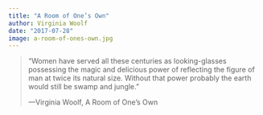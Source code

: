 ```yaml
---
title: "A Room of One’s Own"
author: Virginia Woolf
date: "2017-07-28"
image: a-room-of-ones-own.jpg
---
```


> “Women have served all these centuries as looking-glasses possessing the magic and delicious power of reflecting the figure of man at twice its natural size. Without that power probably the earth would still be swamp and jungle.”
>
> —Virginia Woolf, A Room of One’s Own
